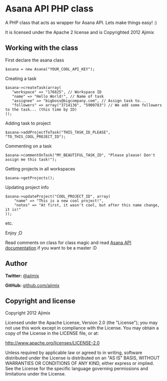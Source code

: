 Asana API PHP class
===================

A PHP class that acts as wrapper for Asana API.
Lets make things easy! :)

It is licensed under the Apache 2 license and is Copyrighted 2012 Ajimix


Working with the class
----------------------

First declare the asana class

    $asana = new Asana("YOUR_COOL_API_KEY");

Creating a task

    $asana->createTask(array(
       "workspace" => "176825", // Workspace ID
       "name" => "Hello World!", // Name of task
       "assignee" => "bigboss@bigcompany.com", // Assign task to...
       "followers" => array("3714136", "5900783") // We add some followers to the task... (this time by ID)
    ));

Adding task to project

	$asana->addProjectToTask("THIS_TASK_ID_PLEASE", "TO_THIS_COOL_PROJECT_ID");

Commenting on a task

    $asana->commentOnTask("MY_BEAUTIFUL_TASK_ID", "Please please! Don't assign me this task!");

Getting projects in all workspaces

	$asana->getProjects();

Updating project info

    $asana->updateProject("COOL_PROJECT_ID", array(
    	"name" => "This is a new cool project!",
    	"notes" => "At first, it wasn't cool, but after this name change, it is!"
    ));

etc.

Enjoy ;D

Read comments on class for class magic and read [Asana API documentation](http://developer.asana.com/documentation/) if you want to be a master :D

Author
------

**Twitter:** [@ajimix](http://twitter.com/ajimix)

**GitHub:** [github.com/ajimix](https://github.com/ajimix)


Copyright and license
---------------------

Copyright 2012 Ajimix

Licensed under the Apache License, Version 2.0 (the "License");
you may not use this work except in compliance with the License.
You may obtain a copy of the License in the LICENSE file, or at:

   http://www.apache.org/licenses/LICENSE-2.0

Unless required by applicable law or agreed to in writing, software
distributed under the License is distributed on an "AS IS" BASIS,
WITHOUT WARRANTIES OR CONDITIONS OF ANY KIND, either express or implied.
See the License for the specific language governing permissions and
limitations under the License.